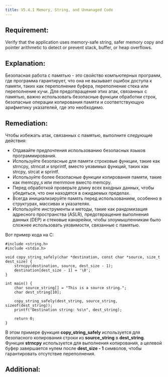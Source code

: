 ```yaml
---
title: V5.4.1 Memory, String, and Unmanaged Code
---
```







## Requirement:

Verify that the application uses memory-safe string, safer memory copy and pointer arithmetic to detect or prevent stack, buffer, or heap overflows.

## Explanation:

Безопасная работа с памятью - это свойство компьютерных программ, где программа гарантирует, что она не вызывает ошибок доступа к памяти, таких как переполнение буфера, переполнение стека или переполнение кучи. Для предотвращения этих атак, связанных с памятью, важно использовать безопасные функции обработки строк, безопасные операции копирования памяти и соответствующую арифметику указателей, где это необходимо.

## Remediation:

Чтобы избежать атак, связанных с памятью, выполните следующие действия: 

- Отдавайте предпочтения использованию безопасных языков программирования.
- Используйте безопасные для памяти строковые функции, такие как strncpy, strncat и snprintf, вместо уязвимых функций, таких как strcpy, strcat и sprintf. 
- Используйте более безопасные функции копирования памяти, такие как memcpy_s или memmove вместо memcpy. 
- Перед обработкой проверьте длину всех входных данных, чтобы убедиться, что они находятся в ожидаемых пределах. 
- Всегда инициализируйте память перед использованием, особенно в структурах, массивах и указателях. 
- Используйте инструменты и методы, такие как рандомизация адресного пространства (ASLR), предотвращение выполнения данных (DEP) и стековые канарейки, чтобы злоумышленникам было сложнее использовать уязвимости, связанные с памятью.


Вот пример кода на C:


```с title="Безопасная работа со строками"
#include <string.h>
#include <stdio.h>

void copy_string_safely(char *destination, const char *source, size_t dest_size) {
    strncpy(destination, source, dest_size - 1);
    destination[dest_size - 1] = '\0';
}

int main() {
    char source_string[] = "This is a source string.";
    char dest_string[10];

    copy_string_safely(dest_string, source_string, sizeof(dest_string));
    printf("Destination string: %s\n", dest_string);

    return 0;
}
```

В этом примере функция **copy_string_safely** используется для безопасного копирования строки из **source_string** в **dest_string**. Функция **strncpy** используется для выполнения копирования, а целевой буфер завершается нулем после **dest_size - 1** символов, чтобы гарантировать отсутствие переполнения.

## Additional:




